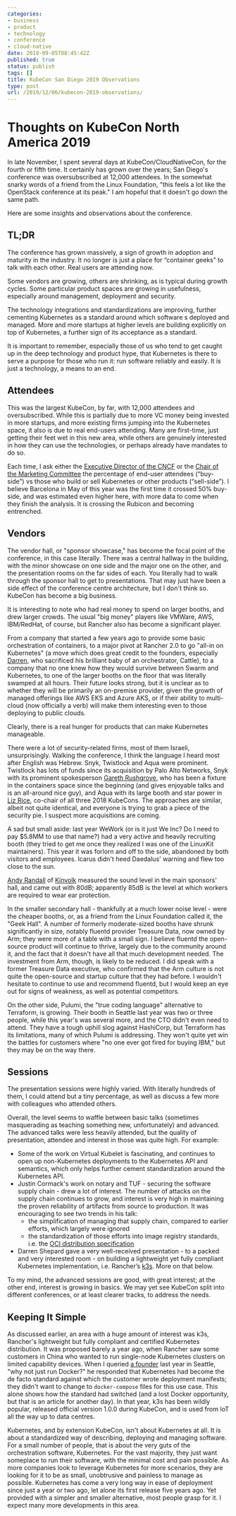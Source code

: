 ```yaml
---
categories:
- business
- product
- technology
- conference
- cloud-native
date: 2019-09-05T08:45:42Z
published: true
status: publish
tags: []
title: KubeCon San Diego 2019 Observations
type: post
url: /2019/12/06/kubecon-2019-observations/
---
```


# Thoughts on KubeCon North America 2019 

In late November, I spent several days at KubeCon/CloudNativeCon, for the fourth or fifth time. It certainly has grown over the years; San Diego's conference was oversubscribed at 12,000 attendees. In the somewhat snarky words of a friend from the Linux Foundation, "this feels a lot like the OpenStack conference at its peak." I am hopeful that it doesn't go down the same path. 

Here are some insights and observations about the conference. 

## TL;DR 

The conference has grown massively, a sign of growth in adoption and maturity in the industry. It no longer is just a place for “container geeks” to talk with each other. Real users are attending now.

Some vendors are growing, others are shrinking, as is typical during growth cycles. Some particular product spaces are growing in usefulness, especially around management, deployment and security. 

The technology integrations and standardizations are improving, further cementing Kubernetes as a standard around which software s deployed and managed. More and more startups at higher levels are building explicitly on top of Kubernetes, a further sign of its acceptance as a standard. 

It is important to remember, especially those of us who tend to get caught up in the deep technology and product hype,  that Kubernetes is there to serve a purpose for those who run it: run software reliably and easily. It is just a technology, a means to an end.  

## Attendees 

This was the largest KubeCon, by far, with 12,000 attendees and oversubscribed. While this is partially due to more VC money being invested in more startups, and more existing firms jumping into the Kubernetes space, it also is due to real end-users attending. Many are first-time, just getting their feet wet in this new area, while others are genuinely interested in how they can use the technologies, or perhaps already have mandates to do so. 

Each time, I ask either the [Executive Director of the CNCF](https://www.cncf.io/people/staff/) or the [Chair of the Marketing Committee](https://www.cncf.io/people/marketing-committee/) the percentage of end-user attendees (“buy-side”) vs those who build or sell Kubernetes or other products (“sell-side”). I believe Barcelona in May of this year was the first time it crossed 50% buy-side, and was estimated even higher here, with more data to come when they finish the analysis. It is crossing the Rubicon and becoming entrenched.

## Vendors 

The vendor hall, or "sponsor showcase," has become the focal point of the conference, in this case literally. There was a central hallway in the building, with the minor showcase on one side and the major one on the other, and the presentation rooms on the far sides of each. You literally had to walk through the sponsor hall to get to presentations. That may just have been a side effect of the conference centre architecture, but I don't think so. KubeCon has become a big business. 

It is interesting to note who had real money to spend on larger booths, and drew larger crowds. The usual "big money" players like VMWare, AWS, IBM/RedHat, of course, but Rancher also has become a significant player.

From a company that started a few years ago to provide some basic orchestration of containers, to a major pivot at Rancher 2.0 to go "all-in on Kubernetes" (a move which does great credit to the founders, especially [Darren](https://twitter.com/ibuildthecloud), who sacrificed his brilliant baby of an orchestrator, Cattle), to a company that no one knew how they would survive between Swarm and Kubernetes, to one of the larger booths on the floor that was literally swamped at all hours. Their future looks strong, but it is unclear as to whether they will be primarily an on-premise provider, given the growth of managed offerings like AWS EKS and Azure AKS, or if their ability to multi-cloud (now officially a verb) will make them interesting even to those deploying to public clouds.

Clearly, there is a real hunger for products that can make Kubernetes manageable.

There were a lot of security-related firms, most of them Israeli, unsurprisingly. Walking the conference, I think the language I heard most after English was Hebrew. Snyk, Twistlock and Aqua were prominent. Twistlock has lots of funds since its acquisition by Palo Alto Networks, Snyk with its prominent spokesperson [Gareth Rushgrove](https://twitter.com/garethr), who has been a fixture in the containers space since the beginning (and gives enjoyable talks and is an all-around nice guy), and Aqua with its large booth and star power in [Liz Rice](https://twitter.com/lizrice), co-chair of all three 2018 KubeCons. The approaches are similar, albeit not quite identical, and everyone is trying to grab a piece of the security pie. I suspect more acquisitions are coming.

A sad but small aside: last year WeWork (or is it just We Inc? Do I need to pay $5.8MM to use that name?) had a very active and heavily recruiting booth (they tried to get me once they realized I was one of the LinuxKit maintainers). This year it was forlorn and off to the side, abandoned by both visitors and employees. Icarus didn't heed Daedalus' warning and flew too close to the sun.

[Andy Randall](https://twitter.com/andrew_randall/) of [Kinvolk](https://kinvolk.io) measured the sound level in the main sponsors' hall, and came out with 80dB; apparently 85dB is the level at which workers are required to wear ear protection. 

In the smaller secondary hall - thankfully at a much lower noise level - were the cheaper booths, or, as a friend from the Linux Foundation called it, the "Geek Hall". A number of formerly moderate-sized booths have shrunk significantly in size, notably fluentd provider Treasure Data, now owned by Arm; they were more of a table with a small sign. I believe fluentd the open-source product will continue to thrive, largely due to the community around it, and the fact that it doesn't have all that much development needed. The investment from Arm, though, is likely to be reduced. I did speak with a former Treasure Data executive, who confirmed that the Arm culture is not quite the open-source and startup culture that they had before. I wouldn't hesitate to continue to use and recommend fluentd, but I would keep an eye out for signs of weakness, as well as potential competitors. 

On the other side, Pulumi, the "true coding language" alternative to Terraform, is growing. Their booth in Seattle last year was two or three people, while this year's was several more, and the CTO didn't even need to attend. They have a tough uphill slog against HashiCorp, but Terraform has its limitations, many of which Pulumi is addressing. They won't quite yet win the battles for customers where "no one ever got fired for buying IBM," but they may be on the way there.

## Sessions 

The presentation sessions were highly varied. With literally hundreds of them, I could attend but a tiny percentage, as well as discuss a few more with colleagues who attended others. 

Overall, the level seems to waffle between basic talks (sometimes masquerading as teaching something new, unfortunately) and advanced. The advanced talks were less heavily attended, but the quality of presentation, attendee and interest in those was quite high. For example: 

* Some of the work on Virtual Kubelet is fascinating, and continues to open up non-Kubernetes deployments to the Kubernetes API and semantics, which only helps further cement standardization around the Kubernetes API.
* Justin Cormack's work on notary and TUF - securing the software supply chain - drew a lot of interest. The number of attacks on the supply chain continues to grow, and interest is very high in maintaining the proven reliability of artifacts from source to production. It was encouraging to see two trends in his talk: 
  * the simplification of managing that supply chain, compared to earlier efforts, which largely were ignored 
  * the standardization of those efforts into image registry standards, i.e. the [OCI distribution specification](https://github.com/opencontainers/distribution-spec)
* Darren Shepard gave a very well-received presentation - to a packed and very interested room - on building a lightweight yet fully compliant Kubernetes implementation, i.e. Rancher’s [k3s](https://k3s.io). More on that below. 

To my mind, the advanced sessions are good, with great interest; at the other end, interest is growing in basics. We may yet see KubeCon split into different conferences, or at least clearer tracks, to address the needs. 

## Keeping It Simple 

As discussed earlier, an area with a huge amount of interest was k3s, Rancher's lightweight but fully compliant and certified Kubernetes distribution. It was proposed barely a year ago, when Rancher saw some customers in China who wanted to run single-node Kubernetes clusters on limited capability devices. When I queried [a founder](https://www.linkedin.com/in/shengliang/) last year in Seattle, "why not just run Docker?" he responded that Kubernetes had become the de facto standard against which the customer wrote deployment manifests; they didn't want to change to `docker-compose` files for this use case. This alone shows how the standard had switched (and a lost Docker opportunity, but that is an article for another day). In that year, k3s has been wildly popular, released official version 1.0.0 during KubeCon, and is used from IoT all the way up to data centres.  

Kubernetes, and by extension KubeCon, isn't about Kubernetes at all. It is about a standardized way of describing, deploying and managing software. For a small number of people, that is about the very guts of the orchestration software, Kubernetes. For the vast majority, they just want someplace to run their software, with the minimal cost and pain possible. As more companies look to leverage Kubernetes for more scenarios, they are looking for it to be as small, unobtrusive and painless to manage as possible. Kubernetes has come a very long way in ease of deployment since just a year or two ago, let alone its first release five years ago. Yet provided with a simpler and smaller alternative, most people grasp for it. I expect many more developments in this area. 
